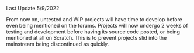 Last Update 5/9/2022

From now on, untested and WIP projects will have time to develop before even being mentioned on the forums. Projects will now undergo 2 weeks of testing and development before having its source code posted, or being mentioned at all on Scratch. This is to prevent projects slid into the mainstream being discontinued as quickly. 

